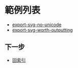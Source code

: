 

# 範例列表

* [export-svg-no-unicode](https://github.com/samwhelp/note-about-fontforge/tree/gh-pages/ubuntu/18.04/demo/native/case/export-svg-no-unicode)
* [export-svg-worth-outputting](https://github.com/samwhelp/note-about-fontforge/tree/gh-pages/ubuntu/18.04/demo/native/case/export-svg-worth-outputting)


## 下一步

* [回索引](all.md)
